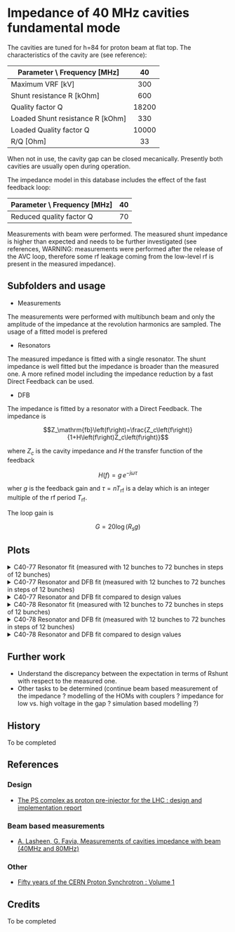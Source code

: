 # Impedance of 40 MHz cavities fundamental mode

The cavities are tuned for h=84 for proton beam at flat top. The characteristics of
the cavity are (see reference):

| Parameter \ Frequency [MHz] 			| 40		|
| -------------------------------------	|:---------:|
| Maximum VRF [kV]       				| 300		|
| Shunt resistance R [kOhm]				| 600 		|
| Quality factor Q 						| 18200 	|
| Loaded Shunt resistance R [kOhm]		| 330 		|
| Loaded Quality factor Q 				| 10000 	|
| R/Q [Ohm] 							| 33		|

When not in use, the cavity gap can be closed mecanically. Presently both
cavities are usually open during operation.

The impedance model in this database includes the effect of the fast feedback 
loop:

| Parameter \ Frequency [MHz] 			| 40		|
| -------------------------------------	|:---------:|
| Reduced quality factor Q				| 70 		|

Measurements with beam were performed. The measured shunt impedance is higher
than expected and needs to be further investigated (see references,
WARNING: measurements were performed after the release of the AVC loop, therefore
some rf leakage coming from the low-level rf is present in the measured impedance).

## Subfolders and usage

- Measurements

The measurements were performed with multibunch beam and only the amplitude
of the impedance at the revolution harmonics are sampled. The usage of a fitted
model is prefered

- Resonators

The measured impedance is fitted with a single resonator. The shunt impedance
is well fitted but the impedance is broader than the measured one. A more refined
model including the impedance reduction by a fast Direct Feedback can be used.

- DFB

The impedance is fitted by a resonator with a Direct Feedback. The 
impedance is 

```math
Z_\mathrm{fb}\left(f\right)=\frac{Z_c\left(f\right)}{1+H\left(f\right)Z_c\left(f\right)}
```

where $`Z_c`$ is the cavity impedance and $`H`$
the transfer function of the feedback

```math
H\left(f\right)=g\,e^{-j \omega \tau}
```

wher $`g`$ is the feedback gain and $`\tau=n T_{\mathrm{rf}}`$ is a delay
which is an integer multiple of the rf period $`T_{\mathrm{rf}}`$.

The loop gain is 

```math
G = 20\log{\left(R_s g\right)}
```

## Plots

<details>
  <summary>C40-77 Resonator fit (measured with 12 bunches to 72 bunches in steps of 12 bunches)</summary>
  <img src="C77/Resonators/fitted_b12.png">
  <img src="C77/Resonators/fitted_b24.png">
  <img src="C77/Resonators/fitted_b36.png">
  <img src="C77/Resonators/fitted_b48.png">
  <img src="C77/Resonators/fitted_b60.png">
  <img src="C77/Resonators/fitted_b72.png">
</details>

<details>
  <summary>C40-77 Resonator and DFB fit (measured with 12 bunches to 72 bunches in steps of 12 bunches)</summary>
  <img src="C77/DFB/fitted_b12.png">
  <img src="C77/DFB/fitted_b24.png">
  <img src="C77/DFB/fitted_b36.png">
  <img src="C77/DFB/fitted_b48.png">
  <img src="C77/DFB/fitted_b60.png">
  <img src="C77/DFB/fitted_b72.png">
</details>

<details>
  <summary>C40-77 Resonator and DFB fit compared to design values</summary>
  <img src="C77/DFB/final_rshunt.png">
  <img src="C77/DFB/final_Q.png">
  <img src="C77/DFB/final_RoQ.png">
  <img src="C77/DFB/final_gain.png">
  <img src="C77/DFB/final_delay.png">
</details>

<details>
  <summary>C40-78 Resonator fit (measured with 12 bunches to 72 bunches in steps of 12 bunches)</summary>
  <img src="C78/Resonators/fitted_b12.png">
  <img src="C78/Resonators/fitted_b24.png">
  <img src="C78/Resonators/fitted_b36.png">
  <img src="C78/Resonators/fitted_b48.png">
  <img src="C78/Resonators/fitted_b60.png">
  <img src="C78/Resonators/fitted_b72.png">
</details>

<details>
  <summary>C40-78 Resonator and DFB fit (measured with 12 bunches to 72 bunches in steps of 12 bunches)</summary>
  <img src="C78/DFB/fitted_b12.png">
  <img src="C78/DFB/fitted_b24.png">
  <img src="C78/DFB/fitted_b36.png">
  <img src="C78/DFB/fitted_b48.png">
  <img src="C78/DFB/fitted_b60.png">
  <img src="C78/DFB/fitted_b72.png">
</details>

<details>
  <summary>C40-78 Resonator and DFB fit compared to design values</summary>
  <img src="C78/DFB/final_rshunt.png">
  <img src="C78/DFB/final_Q.png">
  <img src="C78/DFB/final_RoQ.png">
  <img src="C78/DFB/final_gain.png">
  <img src="C78/DFB/final_delay.png">
</details>

## Further work

- Understand the discrepancy between the expectation in terms of Rshunt with
respect to the measured one.
- Other tasks to be determined (continue beam based measurement of the impedance ? 
modelling of the HOMs with couplers ? impedance for low vs. high voltage in the gap ? 
simulation based modelling ?)

## History

To be completed

## References

### Design
- [The PS complex as proton pre-injector for the LHC : design and implementation report](https://cds.cern.ch/record/449242)

### Beam based measurements
- [A. Lasheen, G. Favia, Measurements of cavities impedance with beam (40MHz and 80MHz)](https://indico.cern.ch/event/685455/#4-measurements-of-cavities-imp)

### Other
- [Fifty years of the CERN Proton Synchrotron : Volume 1](https://cds.cern.ch/record/1359959)

## Credits

To be completed
